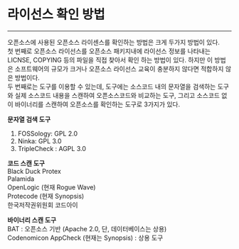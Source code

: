 # 라이선스 확인 방법

---

오픈소스에 사용된 오픈소스 라이센스를 확인하는 방법은 크게 두가지 방법이 있다.  
첫 번째로 오픈소스 라이선스를 오픈소스 패키지내에 라이선스 정보를 나타내는 LICNSE, COPYING 등의 파일을 직접 찾아서 확인 하는 방법이 있다. 하지만 이 방법은 소프트웨어의 규모가 크거나 오픈소스 라이선스 교육이 충분하지 않다면 적합하지 않은 방법이다.  
두 번째로는 도구를 이용할 수 있는데, 도구에는 소스코드 내의 문자열을 검색하는 도구와 실제 소스코드 내용을 스캔하여 오픈소스코드와 비교하는 도구, 그리고 소스코드 없이 바이너리를 스캔하여 오픈소스를 확인하는 도구로 3가지가 있다.

**문자열 검색 도구**  
1. FOSSology: GPL 2.0  
2. Ninka: GPL 3.0  
3. TripleCheck : AGPL 3.0

**코드 스캔 도구**  
Black Duck Protex  
Palamida  
OpenLogic \(현재 Rogue Wave\)  
Protecode \(현재 Synopsis\)  
한국저작권위원회 코드아이

**바이너리 스캔 도구**  
BAT : 오픈소스 기반 \(Apache 2.0, 단, 데이터베이스는 상용\)  
Codenomicon AppCheck \(현재는 Synopsis\) : 상용 도구

